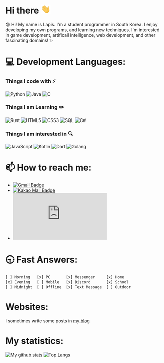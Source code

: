 # Hi there <img src="./wave.gif" width="30px">
😎 Hi! My name is Lapis. I'm a student programmer in South Korea. I enjoy developing my own programs, and learning new techniques.
I'm interested in game development, artificail intelligence, web development, and other fascinating domains! :sparkles:

# 💻 Development  Languages:
### Things I code with :zap:
![Python](https://img.shields.io/badge/-Python-3776ab?style=flat-square&logo=Python&logoColor=white)
![Java](https://img.shields.io/badge/-java-E34A86?style=flat-square&logo=java&logoColor=white)
![C](https://img.shields.io/badge/-C-00599C?style=flat-square&logo=C&logoColor=white)
### Things I am Learning :pencil2:
![Rust](https://img.shields.io/badge/-Rust-000000?style=flat-square&logo=Rust&logoColor=white)
![HTML5](https://img.shields.io/badge/-HTML5-E34F26?style=flat-square&logo=html5&logoColor=white)
![CSS3](https://img.shields.io/badge/-CSS3-1572B6?style=flat-square&logo=css3)
![SQL](https://img.shields.io/badge/-SQL-4479A1?style=flat-square&logo=MySQL&logoColor=white)
![C#](https://img.shields.io/badge/-C＃-239120?style=flat-square&logo=C-Sharp)
### Things I am interested in :mag:
![JavaScript](https://img.shields.io/badge/-JavaScript-black?style=flat-square&logo=javascript)
![Kotlin](https://img.shields.io/badge/-Kotlin-0095D5?style=flat-square&logo=Kotlin&logoColor=white)
![Dart](https://img.shields.io/badge/-Dart-0175C2?style=flat-square&logo=Dart&logoColor=white)
![Golang](https://img.shields.io/badge/-Golang-00add8?style=flat-square&logo=Go&logoColor=white)


# 📫 How to reach me: 
- [![Gmail Badge](https://img.shields.io/badge/-lapis0875@gmail.com-c14438?style=flat-square&logo=Gmail&logoColor=white&link=mailto:lapis0875@gmail.com)](mailto:lapis0875@gmail.com)
- [![Kakao Mail Badge](https://img.shields.io/badge/-lapis0875@kakao.com-ffcd00?style=flat-square&logo=Mail.Ru&logoColor=white&link=mailto:lapis0875@kakao.com)](mailto:lapis0875@kakao.com)
- [![Discord Badge](https://img.shields.io/badge/-sleepylapis＃1608-7289da?style=flat-square&logo=Discord&logoColor=white&link=https://discord.com)](https://discord.com)

# 🕤 Fast Answers:
```
[ ] Morning   [x] PC       [x] Messenger     [x] Home
[x] Evening   [ ] Mobile   [x] Discord       [x] School
[ ] Midnight  [ ] Offline  [x] Text Message  [ ] Outdoor
```

# Websites:
I sometimes write some posts in [my blog](https://lapis0875.github.io)

# My statistics:
[![My github stats](https://github-readme-stats.vercel.app/api?username=Lapis0875&show_icons=true&hide_border=true&count_private=true)](https://github.com/Lapis0875)
[![Top Langs](https://github-readme-stats.vercel.app/api/top-langs/?username=Lapis0875&layout=compact)](https://github.com/Lapis0875)

